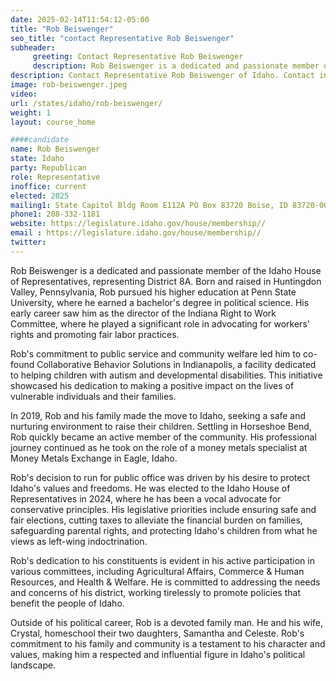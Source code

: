 ```yaml
---
date: 2025-02-14T11:54:12-05:00
title: "Rob Beiswenger"
seo_title: "contact Representative Rob Beiswenger"
subheader:
     greeting: Contact Representative Rob Beiswenger
     description: Rob Beiswenger is a dedicated and passionate member of the Idaho House of Representatives, representing District 8A. He assumed office on December 1, 2024. His current term ends on December 1, 2026.
description: Contact Representative Rob Beiswenger of Idaho. Contact information for Rob Beiswenger includes email address, phone number, and mailing address.
image: rob-beiswenger.jpeg
video:
url: /states/idaho/rob-beiswenger/
weight: 1
layout: course_home

####candidate
name: Rob Beiswenger
state: Idaho
party: Republican
role: Representative
inoffice: current
elected: 2025
mailing1: State Capitol Bldg Room E112A PO Box 83720 Boise, ID 83720-0038
phone1: 208-332-1181
website: https://legislature.idaho.gov/house/membership//
email : https://legislature.idaho.gov/house/membership//
twitter: 
---
```

Rob Beiswenger is a dedicated and passionate member of the Idaho House of Representatives, representing District 8A. Born and raised in Huntingdon Valley, Pennsylvania, Rob pursued his higher education at Penn State University, where he earned a bachelor's degree in political science. His early career saw him as the director of the Indiana Right to Work Committee, where he played a significant role in advocating for workers' rights and promoting fair labor practices.

Rob's commitment to public service and community welfare led him to co-found Collaborative Behavior Solutions in Indianapolis, a facility dedicated to helping children with autism and developmental disabilities. This initiative showcased his dedication to making a positive impact on the lives of vulnerable individuals and their families.

In 2019, Rob and his family made the move to Idaho, seeking a safe and nurturing environment to raise their children. Settling in Horseshoe Bend, Rob quickly became an active member of the community. His professional journey continued as he took on the role of a money metals specialist at Money Metals Exchange in Eagle, Idaho.

Rob's decision to run for public office was driven by his desire to protect Idaho's values and freedoms. He was elected to the Idaho House of Representatives in 2024, where he has been a vocal advocate for conservative principles. His legislative priorities include ensuring safe and fair elections, cutting taxes to alleviate the financial burden on families, safeguarding parental rights, and protecting Idaho's children from what he views as left-wing indoctrination.

Rob's dedication to his constituents is evident in his active participation in various committees, including Agricultural Affairs, Commerce & Human Resources, and Health & Welfare. He is committed to addressing the needs and concerns of his district, working tirelessly to promote policies that benefit the people of Idaho.

Outside of his political career, Rob is a devoted family man. He and his wife, Crystal, homeschool their two daughters, Samantha and Celeste. Rob's commitment to his family and community is a testament to his character and values, making him a respected and influential figure in Idaho's political landscape.
